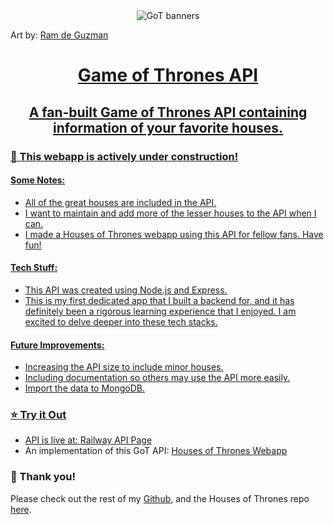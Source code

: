 <div align="center"><img src="https://mir-s3-cdn-cf.behance.net/project_modules/disp/2b8ebe17627505.562bc6813c996.png" alt="GoT banners" align="center"></div>

 <span>Art by: <a href="https://www.behance.net/gallery/17627505/GAME-OF-THRONES-FLAT-SIGILS"> Ram de Guzman </span>

<h1 align="center">Game of Thrones API</h1>
<h2 align="center">A fan-built Game of Thrones API containing information of your favorite houses.</h3>



### :construction: This webapp is actively under construction! ###
#### Some Notes:
- All of the great houses are included in the API.
- I want to maintain and add more of the lesser houses to the API when I can.
- I made a Houses of Thrones webapp using this API for fellow fans. Have fun!


#### Tech Stuff:
- This API was created using Node.js and Express.
- This is my first dedicated app that I built a backend for, and it has definitely been a rigorous learning experience that I enjoyed. I am excited to delve deeper into these tech stacks.



#### Future Improvements:
- Increasing the API size to include minor houses.
- Including documentation so others may use the API more easily.
- Import the data to MongoDB.

### :star: Try it Out

- API is live at: [Railway API Page](https://got-house-emblems.up.railway.app/)
- An implementation of this GoT API: [Houses of Thrones Webapp](https://housesofthrones.netlify.app/)


### :slightly_smiling_face: Thank you!

Please check out the rest of my [Github](https://github.com/eric-phan), and the Houses of Thrones repo [here](https://github.com/eric-phan/gameofthones-api).
